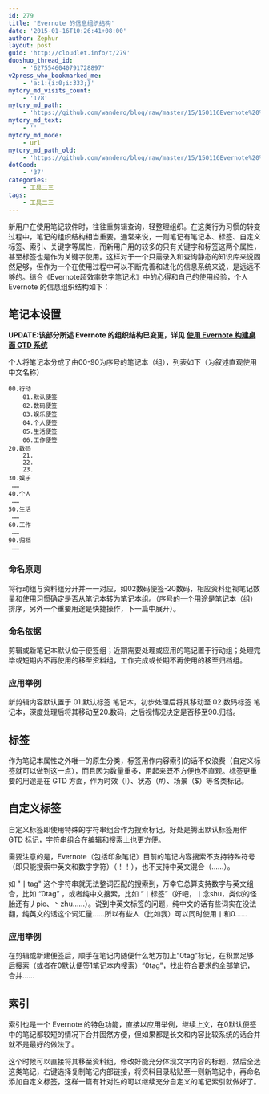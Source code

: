 ```yaml
---
id: 279
title: 'Evernote 的信息组织结构'
date: '2015-01-16T10:26:41+08:00'
author: Zephur
layout: post
guid: 'http://cloudlet.info/t/279'
duoshuo_thread_id:
    - '6275546040791728897'
v2press_who_bookmarked_me:
    - 'a:1:{i:0;i:333;}'
mytory_md_visits_count:
    - '178'
mytory_md_path:
    - 'https://github.com/wandero/blog/raw/master/15/150116Evernote%20%E7%9A%84%E4%BF%A1%E6%81%AF%E7%BB%84%E7%BB%87%E7%BB%93%E6%9E%84.md'
mytory_md_text:
    - ''
mytory_md_mode:
    - url
mytory_md_path_old:
    - 'https://github.com/wandero/blog/raw/master/15/150116Evernote%20%E7%9A%84%E4%BF%A1%E6%81%AF%E7%BB%84%E7%BB%87%E7%BB%93%E6%9E%84.md'
dotGood:
    - '37'
categories:
    - 工具二三
tags:
    - 工具二三
---
```


新用户在使用笔记软件时，往往重剪辑查询，轻整理组织。在这类行为习惯的转变过程中，笔记的组织结构相当重要。通常来说，一则笔记有笔记本、标签、自定义标签、索引、关键字等属性，而新用户用的较多的只有关键字和标签这两个属性，甚至标签也是作为关键字使用。这样对于一个只需录入和查询静态的知识库来说固然足够，但作为一个在使用过程中可以不断完善和进化的信息系统来说，是远远不够的。结合《Evernote超效率数字笔记术》中的心得和自己的使用经验，个人 Evernote 的信息组织结构如下：

<!-- more -->

## 笔记本设置

**UPDATE:该部分所述 Evernote 的组织结构已变更，详见 [使用 Evernote 构建桌面 GTD 系统](http://cloudlet.info/t/284)**

个人将笔记本分成了由00-90为序号的笔记本（组），列表如下（为叙述直观使用中文名称）

```
00.行动
    01.默认便签
    02.数码便签
    03.娱乐便签
    04.个人便签
    05.生活便签
    06.工作便签
20.数码
    21.
    22.
    23.
30.娱乐
 ……
40.个人
 ……
50.生活
 ……
60.工作
 ……
90.归档
 ……
```

### **命名原则**

将行动组与资料组分开并一一对应，如02数码便签-20数码，相应资料组视笔记数量和使用习惯确定是否从笔记本转为笔记本组。（序号的一个用途是笔记本（组）排序，另外一个重要用途是快捷操作，下一篇中展开）。

### **命名依据**

剪辑或新笔记本默认位于便签组；近期需要处理或应用的笔记置于行动组；处理完毕或短期内不再使用的移至资料组，工作完成或长期不再使用的移至归档组。

### **应用举例**

新剪辑内容默认置于 01.默认标签 笔记本，初步处理后将其移动至 02.数码标签 笔记本，深度处理后将其移动至20.数码，之后视情况决定是否移至90.归档。

## 标签

作为笔记本属性之外唯一的原生分类，标签用作内容索引的话不仅浪费（自定义标签就可以做到这一点），而且因为数量重多，用起来既不方便也不直观。标签更重要的用途是在 GTD 方面，作为时效（!）、状态（#）、场景（$）等各类标记。

## 自定义标签

自定义标签即使用特殊的字符串组合作为搜索标记，好处是腾出默认标签用作 GTD 标记，字符串组合在编辑和搜索上也更方便。

需要注意的是，Evernote（包括印象笔记）目前的笔记内容搜索不支持特殊符号（即只能搜索中英文和数字字符）（！！），也不支持中英文混合（……）。

如 "丨tag" 这个字符串就无法整词匹配的搜索到，万幸它总算支持数字与英文组合，比如 “0tag” ，或者纯中文搜索，比如 “丨标签”（好吧，丨念shu，类似的怪胎还有丿pie、丶zhu……）。说到中英文标签的问题，纯中文的话有些词实在没法翻，纯英文的话这个词汇量……所以有些人（比如我）可以同时使用丨和0……

### **应用举例**

在剪辑或新建便签后，顺手在笔记内随便什么地方加上“0tag”标记，在积累足够后搜索（或者在0默认便签1笔记本内搜索）“0tag”，找出符合要求的全部笔记，合并……

## 索引

索引也是一个 Evernote 的特色功能，直接以应用举例，继续上文，在0默认便签中的笔记都较短的情况下合并固然方便，但如果都是长文和内容比较系统的话合并就不是最好的做法了。

这个时候可以直接将其移至资料组，修改好能充分体现文字内容的标题，然后全选这类笔记，右键选择复制笔记内部链接，将资料目录粘贴至一则新笔记中，再命名添加自定义标签，这样一篇有针对性的可以继续充分自定义的笔记索引就做好了。